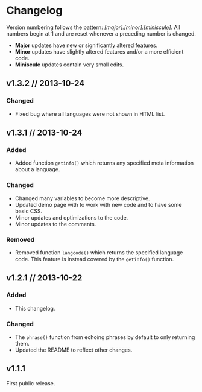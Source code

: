 Changelog
=========

Version numbering follows the pattern: *[major].[minor].[miniscule]*. All numbers begin at 1 and are reset whenever a preceding number is changed.

* **Major** updates have new or significantly altered features.
* **Minor** updates have slightly altered features and/or a more efficient code.
* **Miniscule** updates contain very small edits.


v1.3.2 // 2013-10-24
---------------------------

### Changed
* Fixed bug where all languages were not shown in HTML list.


v1.3.1 // 2013-10-24
---------------------------

### Added
+ Added function `getinfo()` which returns any specified meta information about a language.

### Changed
* Changed many variables to become more descriptive.
* Updated demo page with to work with new code and to have some basic CSS.
* Minor updates and optimizations to the code.
* Minor updates to the comments.

### Removed
- Removed function `langcode()` which returns the specified language code. This feature is instead covered by the `getinfo()` function.


v1.2.1 // 2013-10-22
---------------------------

### Added
+ This changelog.

### Changed
* The `phrase()` function from echoing phrases by default to only returning them.
* Updated the README to reflect other changes.


v1.1.1
------

First public release.